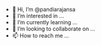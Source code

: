 - 👋 Hi, I’m @pandiarajansa
- 👀 I’m interested in ...
- 🌱 I’m currently learning ...
- 💞️ I’m looking to collaborate on ...
- 📫 How to reach me ...

<!---
pandiarajansa/pandiarajansa is a ✨ special ✨ repository because its `README.md` (this file) appears on your GitHub profile.
You can click the Preview link to take a look at your changes.
--->
